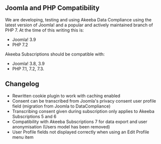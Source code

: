 ## Joomla and PHP Compatibility

We are developing, testing and using Akeeba Data Compliance using the latest version of Joomla! and a popular and actively maintained branch of PHP 7. At the time of this writing this is:

* Joomla! 3.9
* PHP 7.2

Akeeba Subscriptions should be compatible with:

* Joomla! 3.8, 3.9
* PHP 7.1, 7.2, 7.3.

## Changelog

* Rewritten cookie plugin to work with caching enabled
* Consent can be transcribed from Joomla's privacy consent user profile field (migration from Joomla to DataCompliance)
* Transcribing consent given during subscription only applies to Akeeba Subscriptions 5 and 6
* Compatibility with Akeeba Subscriptions 7 for data export and user anonymisation (Users model has been removed)
* User Profile fields not displayed correctly when using an Edit Profile menu item
